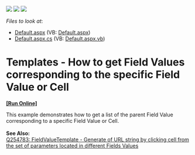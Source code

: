 <!-- default badges list -->
![](https://img.shields.io/endpoint?url=https://codecentral.devexpress.com/api/v1/VersionRange/128577953/13.1.4%2B)
[![](https://img.shields.io/badge/Open_in_DevExpress_Support_Center-FF7200?style=flat-square&logo=DevExpress&logoColor=white)](https://supportcenter.devexpress.com/ticket/details/E3279)
[![](https://img.shields.io/badge/📖_How_to_use_DevExpress_Examples-e9f6fc?style=flat-square)](https://docs.devexpress.com/GeneralInformation/403183)
<!-- default badges end -->
<!-- default file list -->
*Files to look at*:

* [Default.aspx](./CS/WebSite/Default.aspx) (VB: [Default.aspx](./VB/WebSite/Default.aspx))
* [Default.aspx.cs](./CS/WebSite/Default.aspx.cs) (VB: [Default.aspx.vb](./VB/WebSite/Default.aspx.vb))
<!-- default file list end -->
# Templates - How to get Field Values corresponding to the specific Field Value or Cell
<!-- run online -->
**[[Run Online]](https://codecentral.devexpress.com/e3279/)**
<!-- run online end -->


<p>This example demonstrates how to get a list of the parent Field Value corresponding to a specific Field Value or Cell.<br /><br /><b>See Also:</b> <br /><a href="https://www.devexpress.com/Support/Center/p/Q254783">Q254783: FieldValueTemplate - Generate of URL string by clicking cell from the set of parameters located in different Fields Values</a></p>

<br/>


